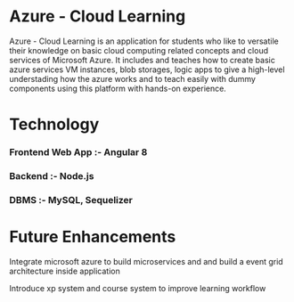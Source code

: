 # Azure - Cloud Learning

Azure - Cloud Learning is an application for students who like to versatile their knowledge on basic cloud computing related concepts and cloud services of Microsoft Azure. It includes and teaches how to create basic azure services VM instances, blob storages, logic apps to give a high-level understading how the azure works and to teach easily with dummy components using this platform with hands-on experience.

# Technology

### Frontend Web App :- Angular 8
### Backend :- Node.js
### DBMS :- MySQL, Sequelizer

# Future Enhancements

Integrate microsoft azure to build microservices and and build a event grid architecture inside application

Introduce xp system and course system to improve learning workflow
